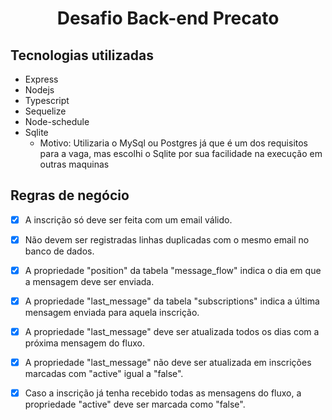 <h1 align="center">Desafio Back-end Precato</h1>

## Tecnologias utilizadas

- Express
- Nodejs
- Typescript
- Sequelize
- Node-schedule
- Sqlite
  - Motivo:
    Utilizaria o MySql ou Postgres já que é um dos requisitos para a vaga, mas escolhi o Sqlite por sua facilidade na execução em outras maquinas

## Regras de negócio

- [x] A inscrição só deve ser feita com um email válido.

- [x] Não devem ser registradas linhas duplicadas com o mesmo email no banco de dados.

- [x] A propriedade "position" da tabela "message_flow" indica o dia em que a mensagem deve ser enviada.

- [x] A propriedade "last_message" da tabela "subscriptions" indica a última mensagem enviada para aquela inscrição.

- [x] A propriedade "last_message" deve ser atualizada todos os dias com a próxima mensagem do fluxo.

- [x] A propriedade "last_message" não deve ser atualizada em inscrições marcadas com "active" igual a "false".

- [x] Caso a inscrição já tenha recebido todas as mensagens do fluxo, a propriedade "active" deve ser marcada como "false".
